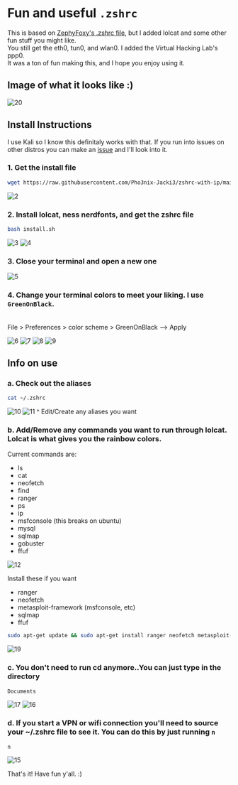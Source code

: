 # Fun and useful `.zshrc`
This is based on [ZephyFoxy's .zshrc file](https://github.com/purpl3f0xsecur1ty/useful_random_stuff/blob/main/.zshrc), but I added lolcat and some other fun stuff you might like.
<br>You still get the eth0, tun0, and wlan0. I added the Virtual Hacking Lab's ppp0. <br>It was a ton of fun making this, and I hope you enjoy using it.

## Image of what it looks like :)

![20](https://github.com/Pho3nix-Jacki3/zshrc-with-ip/assets/148140471/f4e35832-60f6-4af2-ab2b-74bf0f688cf3)



## Install Instructions
I use Kali so I know this definitaly works with that. 
If you run into issues on other distros you can make an [issue](https://github.com/Pho3nix-Jacki3/zshrc-with-ip/issues) and I'll look into it.

### 1. Get the install file

```bash
wget https://raw.githubusercontent.com/Pho3nix-Jacki3/zshrc-with-ip/main/install.sh
```

![2](https://github.com/Pho3nix-Jacki3/zshrc-with-ip/assets/148140471/8956346e-5181-40a9-8f7b-13e87fa832a3)

### 2. Install lolcat, ness nerdfonts, and get the zshrc file

```bash
bash install.sh
```

![3](https://github.com/Pho3nix-Jacki3/zshrc-with-ip/assets/148140471/7e926401-9eea-46a8-a999-7e15ab76302f)
![4](https://github.com/Pho3nix-Jacki3/zshrc-with-ip/assets/148140471/7106f9bf-1ccb-4f23-82b0-8043cf97ae93)

### 3. Close your terminal and open a new one

![5](https://github.com/Pho3nix-Jacki3/zshrc-with-ip/assets/148140471/cfeb6d8f-f074-403f-ab36-7e34d4d6f19c)


### 4. Change your terminal colors to meet your liking. I use `GreenOnBlack`. 
<br> File > Preferences > color scheme > GreenOnBlack --> Apply

![6](https://github.com/Pho3nix-Jacki3/zshrc-with-ip/assets/148140471/9a7a3cd0-d573-4798-9294-3423b03ead5e)
![7](https://github.com/Pho3nix-Jacki3/zshrc-with-ip/assets/148140471/e155675f-6324-4b81-8611-9b4a9b972230)
![8](https://github.com/Pho3nix-Jacki3/zshrc-with-ip/assets/148140471/a72c0380-4d40-46b7-bc2c-d93870a53a72)
![9](https://github.com/Pho3nix-Jacki3/zshrc-with-ip/assets/148140471/bca21fee-3314-4355-a207-e633cd5bb1b6)


## Info on use

### a. Check out the aliases

```bash
cat ~/.zshrc
```

![10](https://github.com/Pho3nix-Jacki3/zshrc-with-ip/assets/148140471/df456ea0-e458-4ff2-a76c-138680f959d8)
![11](https://github.com/Pho3nix-Jacki3/zshrc-with-ip/assets/148140471/56980763-08e8-47c4-859d-76f734266c87)
^ Edit/Create any aliases you want

### b. Add/Remove any commands you want to run through lolcat. Lolcat is what gives you the rainbow colors.

Current commands are:
- ls
- cat
- neofetch
- find
- ranger
- ps 
- ip
- msfconsole (this breaks on ubuntu)
- mysql
- sqlmap
- gobuster
- ffuf

![12](https://github.com/Pho3nix-Jacki3/zshrc-with-ip/assets/148140471/09b7ed22-a55c-4634-937c-93cc2cdbcc1d)

Install these if you want
- ranger
- neofetch
- metasploit-framework (msfconsole, etc)
- sqlmap
- ffuf

```bash
sudo apt-get update && sudo apt-get install ranger neofetch metasploit-framework sqlmap gobuster ffuf -y
```

![19](https://github.com/Pho3nix-Jacki3/zshrc-with-ip/assets/148140471/ec07c3d8-0ac5-46b5-beb5-9948b16f1ede)

### c. You don't need to run cd anymore..You can just type in the directory

```bash
Documents
```

![17](https://github.com/Pho3nix-Jacki3/zshrc-with-ip/assets/148140471/c476f37d-43b4-4fb3-86bd-fd840a7f312c)
![16](https://github.com/Pho3nix-Jacki3/zshrc-with-ip/assets/148140471/4a9f1a2c-e962-408e-9977-7cde09ebefb7)

### d. If you start a VPN or wifi connection you'll need to source your ~/.zshrc file to see it. You can do this by just running `n`

```
n
```

![15](https://github.com/Pho3nix-Jacki3/zshrc-with-ip/assets/148140471/dd1a020b-963e-447d-a754-cfcd40e7c6ef)


That's it! Have fun y'all. :)
